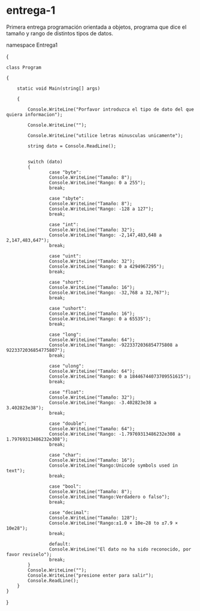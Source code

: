 # entrega-1
Primera entrega programación orientada a objetos, programa que dice el tamaño y rango de distintos tipos de datos.






namespace Entrega1

{

    class Program

    {

        static void Main(string[] args)

        {

            Console.WriteLine("Porfavor introduzca el tipo de dato del que quiera informacion");

            Console.WriteLine("");

            Console.WriteLine("utilice letras minusculas unicamente");

            string dato = Console.ReadLine();


            switch (dato)
            {
                    case "byte":
                    Console.WriteLine("Tamaño: 8");
                    Console.WriteLine("Rango: 0 a 255");
                    break;

                    case "sbyte":
                    Console.WriteLine("Tamaño: 8");
                    Console.WriteLine("Rango: -128 a 127");
                    break;

                    case "int":
                    Console.WriteLine("Tamaño: 32");
                    Console.WriteLine("Rango: -2,147,483,648 a 2,147,483,647");
                    break;

                    case "uint":
                    Console.WriteLine("Tamaño: 32");
                    Console.WriteLine("Rango: 0 a 4294967295");
                    break;

                    case "short":
                    Console.WriteLine("Tamaño: 16");
                    Console.WriteLine("Rango: -32,768 a 32,767");
                    break;

                    case "ushort":
                    Console.WriteLine("Tamaño: 16");
                    Console.WriteLine("Rango: 0 a 65535");
                    break;

                    case "long":
                    Console.WriteLine("Tamaño: 64");
                    Console.WriteLine("Rango: -9223372036854775808 a 9223372036854775807");
                    break;

                    case "ulong":
                    Console.WriteLine("Tamaño: 64");
                    Console.WriteLine("Rango: 0 a 18446744073709551615");
                    break;

                    case "float":
                    Console.WriteLine("Tamaño: 32");
                    Console.WriteLine("Rango: -3.402823e38 a 3.402823e38");
                    break;

                    case "double":
                    Console.WriteLine("Tamaño: 64");
                    Console.WriteLine("Rango: -1.79769313486232e308 a 1.79769313486232e308");
                    break;

                    case "char":
                    Console.WriteLine("Tamaño: 16");
                    Console.WriteLine("Rango:Unicode symbols used in text");
                    break;

                    case "bool":
                    Console.WriteLine("Tamaño: 8");
                    Console.WriteLine("Rango:Verdadero o falso");
                    break;

                    case "decimal":
                    Console.WriteLine("Tamaño: 128");
                    Console.WriteLine("Rango:±1.0 × 10e−28 to ±7.9 × 10e28");
                    break;

                    default:
                    Console.WriteLine("El dato no ha sido reconocido, por favor reviselo");
                    break;
            }
            Console.WriteLine("");
            Console.WriteLine("presione enter para salir");
            Console.ReadLine();
        }
    }
}
